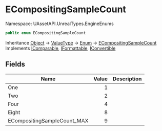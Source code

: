 # ECompositingSampleCount

Namespace: UAssetAPI.UnrealTypes.EngineEnums

```csharp
public enum ECompositingSampleCount
```

Inheritance [Object](https://docs.microsoft.com/en-us/dotnet/api/system.object) → [ValueType](https://docs.microsoft.com/en-us/dotnet/api/system.valuetype) → [Enum](https://docs.microsoft.com/en-us/dotnet/api/system.enum) → [ECompositingSampleCount](./uassetapi.unrealtypes.engineenums.ecompositingsamplecount.md)<br>
Implements [IComparable](https://docs.microsoft.com/en-us/dotnet/api/system.icomparable), [IFormattable](https://docs.microsoft.com/en-us/dotnet/api/system.iformattable), [IConvertible](https://docs.microsoft.com/en-us/dotnet/api/system.iconvertible)

## Fields

| Name | Value | Description |
| --- | --: | --- |
| One | 1 |  |
| Two | 2 |  |
| Four | 4 |  |
| Eight | 8 |  |
| ECompositingSampleCount_MAX | 9 |  |
